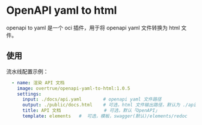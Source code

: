 # OpenAPI yaml to html

openapi to yaml 是一个 oci 插件，用于将 openapi yaml 文件转换为 html 文件。

## 使用

流水线配置示例：

```yaml
  - name: 渲染 API 文档
    image: overtrue/openapi-yaml-to-html:1.0.5
    settings:
      input: ./docs/api.yaml        # openapi yaml 文件路径
      output: ./public/docs.html    # 可选，html 文件输出路径，默认为 ./api.html
      title: API 文档                # 可选，默认「OpenAPI」
      template: elements   #  可选，模板，swagger(默认)/elements/redoc
```
